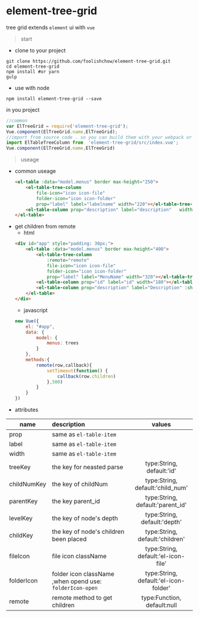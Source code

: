 # element-tree-grid

tree grid extends `element` ui  with `vue`

> start

- clone to your project
```shell
git clone https://github.com/foolishchow/element-tree-grid.git
cd element-tree-grid
npm install #or yarn
gulp 
```

- use with node
```shell
npm install element-tree-grid --save
```
in you project 

```javascript
//common 
var ElTreeGrid = require('element-tree-grid');
Vue.component(ElTreeGrid.name,ElTreeGrid);
//import from source code . so you can build them with your webpack or rollup ..
import ElTableTreeColumn from  'element-tree-grid/src/index.vue';
Vue.component(ElTreeGrid.name,ElTreeGrid)
```


> useage   

- common useage
    ```html
    <el-table :data="model.menus" border max-height="250">
        <el-table-tree-column 
            file-icon="icon icon-file" 
            folder-icon="icon icon-folder" 
            prop="label" label="labelname" width="220"></el-table-tree-column>
        <el-table-column prop="description" label="description"   width="180"></el-table-column>
    </el-table>
    ```
- get children from remote
    - html
    ```html
    <div id="app" style="padding: 30px;">
        <el-table :data="model.menus" border max-height="400">
            <el-table-tree-column 
                :remote="remote"
                file-icon="icon icon-file" 
                folder-icon="icon icon-folder" 
                prop="label" label="MenuName" width="320"></el-table-tree-column>
            <el-table-column prop="id" label="id" width="180"></el-table-column>
            <el-table-column prop="description" label="Description" :show-overflow-tooltip="true" width="180"></el-table-column>
        </el-table>
    </div>
    ```
    - javascript   
    ```javascript
    new Vue({
        el: "#app",
        data: {
            model: {
                menus: trees
            }
        },
        methods:{
            remote(row,callback){
                setTimeout(function() {
                    callback(row.children)
                },500)
            }
        }
    })
    ```
- attributes

| name          | description              | values          |
| ------------- |:------------------------|:---------------:|
| prop          | same as `el-table-item`  |                 |
| label         | same as `el-table-item`  |                 |
| width         | same as `el-table-item`  |                 |
| treeKey       | the key for neasted parse|  type:String,<br> default:'id' |
| childNumKey   | the key of childNum      |  type:String,<br> default:'child_num' |
| parentKey     | the key parent_id        |  type:String, <br>default:'parent_id'|
| levelKey      | the key of node's depth  |  type:String,<br> default:'depth'|
| childKey      | the key of node's children been placed  |  type:String, <br>default:'children'|
| fileIcon      | file icon className  |  type:String, <br>default:'el-icon-file'|
| folderIcon      | folder icon className ,when opend use: `folderIcon-open`  |  type:String,<br> default:'el-icon-folder'|
| remote       | remote method to get children | type:Function,<br/>default:null|


